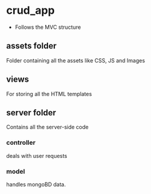 # crud_app

- Follows the MVC structure

## assets folder

Folder containing all the assets like CSS, JS and Images

## views

For storing all the HTML templates

## server folder

Contains all the server-side code

### controller

deals with user requests

### model

handles mongoBD data.
